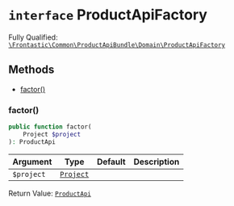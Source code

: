 # `interface`  ProductApiFactory

Fully Qualified: [`\Frontastic\Common\ProductApiBundle\Domain\ProductApiFactory`](../../../../src/php/ProductApiBundle/Domain/ProductApiFactory.php)




## Methods

* [factor()](#factor)


### factor()


```php
public function factor(
    Project $project
): ProductApi
```






Argument|Type|Default|Description
--------|----|-------|-----------
`$project`|[`Project`](../../ReplicatorBundle/Domain/Project.md)||

Return Value: [`ProductApi`](ProductApi.md)

